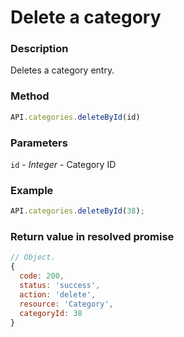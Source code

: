 # Delete a category

### Description

Deletes a category entry.

### Method

```js
API.categories.deleteById(id)
```

### Parameters
`id` - *Integer* - Category ID

### Example

```js
API.categories.deleteById(38);
```

### Return value in resolved promise

```js
// Object.
{
  code: 200,
  status: 'success',
  action: 'delete',
  resource: 'Category',
  categoryId: 38
}
```
